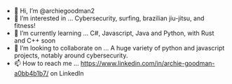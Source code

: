 - 👋 Hi, I’m @archiegoodman2
- 👀 I’m interested in ... Cybersecurity, surfing, brazilian jiu-jitsu, and fitness!
- 🌱 I’m currently learning ... C#, Javascript, Java and Python, with Rust and C++ soon
- 💞️ I’m looking to collaborate on ... A huge variety of python and javascript projects, notably around cybersecurity.
- 📫 How to reach me ... https://www.linkedin.com/in/archie-goodman-a0bb4b1b7/ on LinkedIn

<!---
archiegoodman2/archiegoodman2 is a ✨ special ✨ repository because its `README.md` (this file) appears on your GitHub profile.
You can click the Preview link to take a look at your changes.
--->


